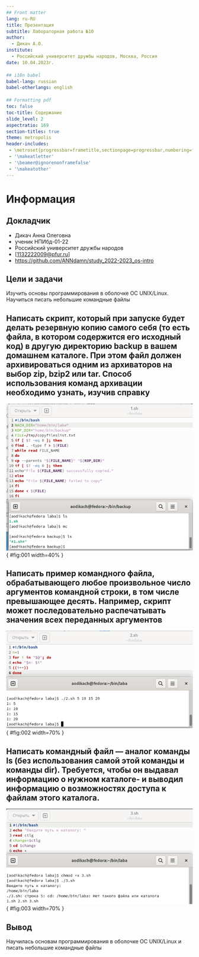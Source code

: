 ```yaml
---
## Front matter
lang: ru-RU
title: Презентация
subtitle: Лабораторная работа №10
author:
  - Дикач А.О.
institute:
  - Российский университет дружбы народов, Москва, Россия
date: 10.04.2023г.

## i18n babel
babel-lang: russian
babel-otherlangs: english

## Formatting pdf
toc: false
toc-title: Содержание
slide_level: 2
aspectratio: 169
section-titles: true
theme: metropolis
header-includes:
 - \metroset{progressbar=frametitle,sectionpage=progressbar,numbering=fraction}
 - '\makeatletter'
 - '\beamer@ignorenonframefalse'
 - '\makeatother'
---
```


# Информация

## Докладчик


  * Дикач Анна Олеговна
  * ученик НПИбд-01-22
  * Российский университет дружбы народов
  * [1132222009@pfur.ru]
  * <https://github.com/ANNdamn/study_2022-2023_os-intro>

## Цели и задачи

Изучить основы программирования в оболочке ОС UNIX/Linux. Научиться писать небольшие командные файлы

## Написать скрипт, который при запуске будет делать резервную копию самого себя (то есть файла, в котором содержится его исходный код) в другую директорию backup в вашем домашнем каталоге. При этом файл должен архивироваться одним из архиваторов на выбор zip, bzip2 или tar. Способ использования команд архивации необходимо узнать, изучив справку

![код](image/pic1.png){ #fig:001 width=40% }

## Написать пример командного файла, обрабатывающего любое произвольное число аргументов командной строки, в том числе превышающее десять. Например, скрипт может последовательно распечатывать значения всех переданных аргументов

![код](image/pic2.png){ #fig:002 width=70% }

## Написать командный файл — аналог команды ls (без использования самой этой команды и команды dir). Требуется, чтобы он выдавал информацию о нужном каталоге- и выводил информацию о возможностях доступа к файлам этого каталога. 

![код](image/pic3.png){ #fig:003 width=70% }


## Вывод 

Научилась основам программирования в оболочке ОС UNIX/Linux и писать небольшие командные файлы
